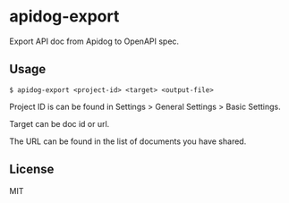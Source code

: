 # apidog-export

Export API doc from Apidog to OpenAPI spec.

## Usage

```
$ apidog-export <project-id> <target> <output-file>
```

Project ID is can be found in Settings > General Settings > Basic Settings.

Target can be doc id or url.

The URL can be found in the list of documents you have shared.

## License

MIT
